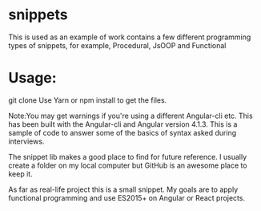 # snippets
This is used as an example of work contains a few different programming types of snippets, for example, Procedural, JsOOP and Functional 

# Usage:
git clone
Use Yarn or npm install to get the files. 

Note:You may get warnings if you're using a different Angular-cli etc. 
This has been built with the Angular-cli and Angular version 4.1.3.
This is a sample of code to answer some of the basics of syntax asked during interviews. 

The snippet lib makes a good place to find for future reference.
I usually create a folder on my local computer but GitHub is an awesome place to keep it.

As far as real-life project this is a small snippet. 
My goals are to apply functional programming and use ES2015+ on Angular or React projects.
